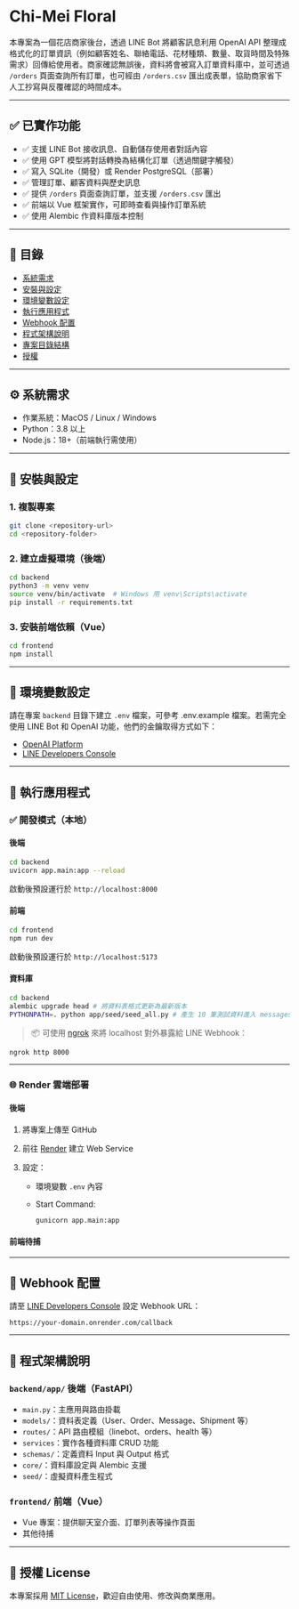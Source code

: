 # Chi-Mei Floral

本專案為一個花店商家後台，透過 LINE Bot 將顧客訊息利用 OpenAI API 整理成格式化的訂單資訊（例如顧客姓名、聯絡電話、花材種類、數量、取貨時間及特殊需求）回傳給使用者。商家確認無誤後，資料將會被寫入訂單資料庫中，並可透過 `/orders` 頁面查詢所有訂單，也可經由 `/orders.csv` 匯出成表單，協助商家省下人工抄寫與反覆確認的時間成本。

---

## ✅ 已實作功能

* ✅ 支援 LINE Bot 接收訊息、自動儲存使用者對話內容
* ✅ 使用 GPT 模型將對話轉換為結構化訂單（透過關鍵字觸發）
* ✅ 寫入 SQLite（開發）或 Render PostgreSQL（部署）
* ✅ 管理訂單、顧客資料與歷史訊息
* ✅ 提供 `/orders` 頁面查詢訂單，並支援 `/orders.csv` 匯出
* ✅ 前端以 Vue 框架實作，可即時查看與操作訂單系統
* ✅ 使用 Alembic 作資料庫版本控制

---

## 📁 目錄

* [系統需求](#系統需求)
* [安裝與設定](#安裝與設定)
* [環境變數設定](#環境變數設定)
* [執行應用程式](#執行應用程式)
* [Webhook 配置](#webhook-配置)
* [程式架構說明](#程式架構說明)
* [專案目錄結構](#專案目錄結構)
* [授權](#授權)

---

## ⚙️ 系統需求

* 作業系統：MacOS / Linux / Windows
* Python：3.8 以上
* Node.js：18+（前端執行需使用）

---

## 🧰 安裝與設定

### 1. 複製專案

```bash
git clone <repository-url>
cd <repository-folder>
```

### 2. 建立虛擬環境（後端）

```bash
cd backend
python3 -m venv venv
source venv/bin/activate  # Windows 用 venv\Scripts\activate
pip install -r requirements.txt
```

### 3. 安裝前端依賴（Vue）

```bash
cd frontend
npm install
```

---

## 🔐 環境變數設定

請在專案 `backend` 目錄下建立 `.env` 檔案，可參考 .env.example 檔案。若需完全使用 LINE Bot 和 OpenAI 功能，他們的金鑰取得方式如下：

* [OpenAI Platform](https://platform.openai.com/account/api-keys)
* [LINE Developers Console](https://developers.line.biz/console/)

---

## 🚀 執行應用程式

### ✅ 開發模式（本地）

#### 後端

```bash
cd backend
uvicorn app.main:app --reload
```

啟動後預設運行於 `http://localhost:8000`

#### 前端

```bash
cd frontend
npm run dev
```

啟動後預設運行於 `http://localhost:5173`

#### 資料庫
```bash
cd backend
alembic upgrade head # 將資料表格式更新為最新版本
PYTHONPATH=. python app/seed/seed_all.py # 產生 10 筆測試資料進入 messages.db
```


> 📦 可使用 [ngrok](https://ngrok.com) 來將 localhost 對外暴露給 LINE Webhook：

```bash
ngrok http 8000
```

---

### 🌐 Render 雲端部署

#### 後端

1. 將專案上傳至 GitHub
2. 前往 [Render](https://render.com) 建立 Web Service
3. 設定：

   * 環境變數 `.env` 內容
   * Start Command:

     ```bash
     gunicorn app.main:app
     ```

#### 前端待捕

---

## 🔗 Webhook 配置

請至 [LINE Developers Console](https://developers.line.biz/console/) 設定 Webhook URL：

```
https://your-domain.onrender.com/callback
```

---

## 🧠 程式架構說明

### `backend/app/` 後端（FastAPI）

* `main.py`：主應用與路由掛載
* `models/`：資料表定義（User、Order、Message、Shipment 等）
* `routes/`：API 路由模組（linebot、orders、health 等）
* `services`：實作各種資料庫 CRUD 功能
* `schemas/`：定義資料 Input 與 Output 格式
* `core/`：資料庫設定與 Alembic 支援
* `seed/`：虛擬資料產生程式

### `frontend/` 前端（Vue）

* Vue 專案：提供聊天室介面、訂單列表等操作頁面
* 其他待捕
---

## 📄 授權 License

本專案採用 [MIT License](LICENSE)，歡迎自由使用、修改與商業應用。
